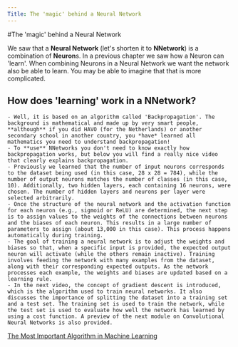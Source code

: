 ```yaml
---
Title: The 'magic' behind a Neural Network
---
```

#The 'magic' behind a Neural Network

We saw that a **Neural Network** (let's shorten it to **NNetwork**) is a combination of **Neuron**s.
In a previous chapter we saw how a Neuron can 'learn'. When combining Neurons in a Neural Network we want the network also be able to learn. You may be able to imagine that that is more complicated.
## How does 'learning' work in a NNetwork?
    - Well, it is based on an algorithm called 'Backpropagation'. The background is mathematical and made up by very smart people, **although** if you did HAVO (for the Netherlands) or another secondary school in another country, you *have* learned all mathematics you need to understand backpropagation!
    - To **use** NNetworks you don't need to know exactly how backpropagation works, but below you will find a really nice video that clearly explains backpropagation.
    - Previously we learned that the number of input neurons corresponds to the dataset being used (in this case, 28 x 28 = 784), while the number of output neurons matches the number of classes (in this case, 10). Additionally, two hidden layers, each containing 16 neurons, were chosen. The number of hidden layers and neurons per layer were selected arbitrarily.
    - Once the structure of the neural network and the activation function for each neuron (e.g., sigmoid or ReLU) are determined, the next step is to assign values to the weights of the connections between neurons and the biases of each neuron. This results in a large number of parameters to assign (about 13,000 in this case). This process happens automatically during training.
    - The goal of training a neural network is to adjust the weights and biases so that, when a specific input is provided, the expected output neuron will activate (while the others remain inactive). Training involves feeding the network with many examples from the dataset, along with their corresponding expected outputs. As the network processes each example, the weights and biases are updated based on a learning rule.
    - In the next video, the concept of gradient descent is introduced, which is the algorithm used to train neural networks. It also discusses the importance of splitting the dataset into a training set and a test set. The training set is used to train the network, while the test set is used to evaluate how well the network has learned by using a cost function. A preview of the next module on Convolutional Neural Networks is also provided.
    
[The Most Important Algorithm in Machine Learning](https://www.youtube.com/watch?v=SmZmBKc7Lrs)


